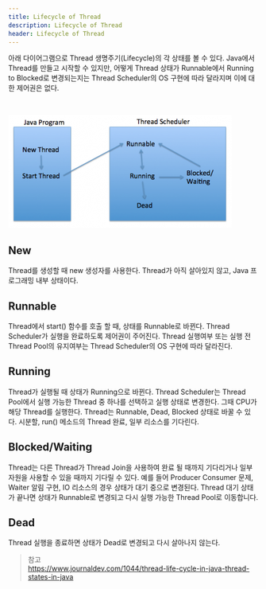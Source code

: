 ```yaml
---
title: Lifecycle of Thread
description: Lifecycle of Thread
header: Lifecycle of Thread
---
```


아래 다이어그램으로 Thread 생명주기(Lifecycle)의 각 상태를 볼 수 있다.
Java에서 Thread를 만들고 시작할 수 있지만, 어떻게 Thread 상태가 Runnable에서 Running to Blocked로 변경되는지는 Thread Scheduler의 OS 구현에 따라 달라지며 이에 대한 제어권은 없다.

<br/>

![Lifecycle](/img/thread/lifecycle.png)

## New

Thread를 생성할 때 new 생성자를 사용한다.
Thread가 아직 살아있지 않고, Java 프로그래밍 내부 상태이다. 


## Runnable

Thread에서 start() 함수를 호출 할 때, 상태를 Runnable로 바뀐다. 
Thread Scheduler가 실행을 완료하도록 제어권이 주어진다.
Thread 실행여부 또는 실행 전 Thread Pool의 유지여부는 Thread Scheduler의 OS 구현에 따라 달라진다.


## Running

Thread가 실행될 때 상태가 Running으로 바뀐다.
Thread Scheduler는 Thread Pool에서 실행 가능한 Thread 중 하나를 선택하고 실행 상태로 변경한다.
그때 CPU가 해당 Thread를 실행한다.
Thread는 Runnable, Dead, Blocked 상태로 바꿀 수 있다. 
시분할, run() 메소드의 Thread 완료, 일부 리소스를 기다린다.


## Blocked/Waiting

Thread는 다른 Thread가 Thread Join을 사용하여 완료 될 때까지 기다리거나 일부자원을 사용할 수 있을 때까지 기다릴 수 있다.
예를 들어 Producer Consumer 문제, Waiter 알림 구현, IO 리소스의 경우 상태가 대기 중으로 변경된다.
Thread 대기 상태가 끝나면 상태가 Runnable로 변경되고 다시 실행 가능한 Thread Pool로 이동합니다.


## Dead

Thread 실행을 종료하면 상태가 Dead로 변경되고 다시 살아나지 않는다.


> 참고<br/>
> https://www.journaldev.com/1044/thread-life-cycle-in-java-thread-states-in-java